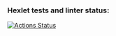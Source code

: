 ### Hexlet tests and linter status:
[![Actions Status](https://github.com/eDimasya/java-project-78/actions/workflows/hexlet-check.yml/badge.svg)](https://github.com/eDimasya/java-project-78/actions)